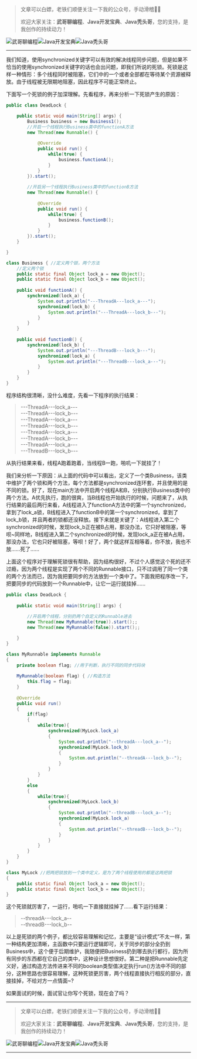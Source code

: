 > 文章可以白嫖，老铁们顺便关注一下我的公众号，手动滑稽🤣🤣 &nbsp;
>
> 欢迎大家关注：**武哥聊编程**、**Java开发宝典**、**Java秃头哥**，您的支持，是我创作的持续动力！&nbsp;&nbsp;

![武哥聊编程](https://img-blog.csdnimg.cn/202002150421550.jpg)![Java开发宝典](https://img-blog.csdnimg.cn/20200608005630228.png)![Java秃头哥](https://img-blog.csdnimg.cn/20201025170941235.png)

----

我们知道，使用synchronized关键字可以有效的解决线程同步问题，但是如果不恰当的使用synchronized关键字的话也会出问题，即我们所说的死锁。死锁是这样一种情形：多个线程同时被阻塞，它们中的一个或者全部都在等待某个资源被释放。由于线程被无限期地阻塞，因此程序不可能正常终止。 

下面写一个死锁的例子加深理解。先看程序，再来分析一下死锁产生的原因：

```java
public class DeadLock {

	public static void main(String[] args) {
		Business business = new Business1();
		//开启一个线程执行Business类中的functionA方法
		new Thread(new Runnable() {
			
			@Override
			public void run() {
				while(true) {
					business.functionA();
				}
			}
		}).start();
		
		//开启另一个线程执行Business类中的functionB方法
		new Thread(new Runnable() {
			
			@Override
			public void run() {
				while(true) {
					business.functionB();
				}
			}
		}).start();
	}

}

class Business { //定义两个锁，两个方法
	//定义两个锁
	public static final Object lock_a = new Object();
	public static final Object lock_b = new Object();	
	
	public void functionA() {
		synchronized(lock_a) {
			System.out.println("---ThreadA---lock_a---");
			synchronized(lock_b) {
				System.out.println("---ThreadA---lock_b---");
			}
		}
	}
	
	public void functionB() {
		synchronized(lock_b) {
			System.out.println("---ThreadB---lock_b---");
			synchronized(lock_a) {
				System.out.println("---ThreadB---lock_a---");
			}
		}
	}
}
```
程序结构很清晰，没什么难度，先看一下程序的执行结果：
>---ThreadA---lock_a---<br>
>---ThreadA---lock_b---<br>
>---ThreadA---lock_a---<br>
>---ThreadA---lock_b---<br>
>---ThreadA---lock_a---<br>
>---ThreadA---lock_b---<br>
>---ThreadA---lock_a---<br>
>---ThreadB---lock_b---<br>

从执行结果来看，线程A跑着跑着，当线程B一跑，啪叽一下就挂了！

我们来分析一下原因：从上面的代码中可以看出，定义了一个类Business，该类中维护了两个锁和两个方法，每个方法都是synchronized连环套，并且使用的是不同的锁。好了，现在main方法中开启两个线程A和B，分别执行Business类中的两个方法。A优先执行，跑的很爽，当B线程也开始执行的时候，问题来了，从执行结果的最后两行来看，A线程进入了functionA方法中的第一个synchronized，拿到了lock_a锁，B线程进入了functionB中的第一个synchronized，拿到了lock_b锁，并且两者的锁都还没释放。接下来就是关键了：A线程进入第二个synchronized的时候，发现lock_b正在被B占用，那没办法，它只好被阻塞，等呗~同样地，B线程进入第二个synchronized的时候，发现lock_a正在被A占用，那没办法，它也只好被阻塞，等呗！好了，两个就这样互相等着，你不放，我也不放……死了……

上面这个程序对于理解死锁很有帮助，因为结构很好，不过个人感觉这个死的还不过瘾，因为两个线程是实现了两个不同的Runnable接口，只不过调用了同一个类的两个方法而已，因为我把要同步的方法放到一个类中了。下面我把程序改一下，把要同步的代码放到一个Runnable中，让它一运行就挂掉……

```java
public class DeadLock {	
	
	public static void main(String[] args) {		
		
		//开启两个线程，分别扔两个自定义的Runnable进去
		new Thread(new MyRunnable(true)).start();;
		new Thread(new MyRunnable(false)).start();;

	}
}

class MyRunnable implements Runnable
{
	private boolean flag; //用于判断，执行不同的同步代码块
	
	MyRunnable(boolean flag) { //构造方法
		this.flag = flag;
	}
	
	@Override
	public void run()
	{
		if(flag)
		{
			while(true){			
				synchronized(MyLock.lock_a)
				{
					System.out.println("--threadA---lock_a--");
					synchronized(MyLock.lock_b)
					{
						System.out.println("--threadA---lock_b--");
					}	
				}
			}
		}
		else
		{
			while(true){			
				synchronized(MyLock.lock_b)
				{
					System.out.println("--threadB---lock_a--");
					synchronized(MyLock.lock_a)
					{
						System.out.println("--threadB---lock_b--");
					}	
				}
			}
		}
	}
}

class MyLock //把两把锁放到一个类中定义，是为了两个线程使用的都是这两把锁
{
	public static final Object lock_a = new Object();
	public static final Object lock_b = new Object();	
}
```
这个死锁就厉害了，一运行，啪叽一下直接就挂掉了……看下运行结果：

>--threadA---lock_a--<br>
>--threadB---lock_b--<br>

以上是死锁的两个例子，都比较容易理解和记忆，主要是“设计模式”不太一样，第一种结构更加清晰，主函数中只要运行逻辑即可，关于同步的部分全扔到Business中，这个便于后期维护，我随便把Business扔到哪去执行都行，因为所有同步的东西都在它自己的类中，这种设计思想很好。第二种是把Runnable先定义好，通过构造方法传进来不同的boolean类型值决定执行run()方法中不同的部分，这种思路也很容易理解，这种死锁更厉害，两个线程直接执行相反的部分，直接挂掉，不给对方一点情面~?

如果面试的时候，面试官让你写个死锁，现在会了吗？

----

> 文章可以白嫖，老铁们顺便关注一下我的公众号，手动滑稽🤣🤣 &nbsp;
>
> 欢迎大家关注：**武哥聊编程**、**Java开发宝典**、**Java秃头哥**，您的支持，是我创作的持续动力！&nbsp;&nbsp;

![武哥聊编程](https://img-blog.csdnimg.cn/202002150421550.jpg)![Java开发宝典](https://img-blog.csdnimg.cn/20200608005630228.png)![Java秃头哥](https://img-blog.csdnimg.cn/20201025170941235.png)

----